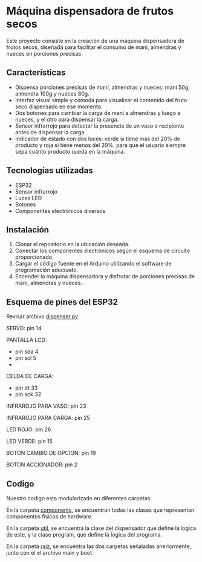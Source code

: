 # Máquina dispensadora de frutos secos

Este proyecto consiste en la creación de una máquina dispensadora de frutos secos, diseñada para facilitar el consumo de maní, almendras y nueces en porciones precisas.

## Características

- Dispensa porciones precisas de maní, almendras y nueces: maní 50g, almendra 100g y nueces 80g.
- Interfaz visual simple y cómoda para visualizar el contenido del fruto seco dispensado en ese momento.
- Dos botones para cambiar la carga de maní a almendras y luego a nueces, y el otro para dispensar la carga.
- Sensor infrarrojo para detectar la presencia de un vaso o recipiente antes de dispensar la carga.
- Indicador de estado con dos luces: verde si tiene más del 20% de producto y roja si tiene menos del 20%, para que el usuario siempre sepa cuánto producto queda en la máquina.

## Tecnologías utilizadas

- ESP32
- Sensor infrarrojo
- Luces LED
- Botones 
- Componentes electrónicos diversos

## Instalación

1. Clonar el repositorio en la ubicación deseada.
2. Conectar los componentes electrónicos según el esquema de circuito proporcionado.
3. Cargar el código fuente en el Arduino utilizando el software de programación adecuado.
4. Encender la máquina dispensadora y disfrutar de porciones precisas de maní, almendras y nueces.

## Esquema de pines del ESP32

Revisar archivo [dispenser.py](https://github.com/jorgeplazadelosreyes/P1_embebidos/blob/main/util/dispenser.py)

SERVO: pin 14

PANTALLA LCD:

- pin sda 4
- pin scl 5
- 
CELDA DE CARGA:

- pin dt 33
- pin sck 32

INFRAROJO PARA VASO: pin 23

INFRAROJO PARA CARGA: pin 25

LED ROJO: pin 26

LED VERDE: pin 15

BOTON CAMBIO DE OPCION: pin 19

BOTON ACCIONADOR: pin 2

## Codigo

Nuestro codigo esta modularizado en diferentes carpetas:

En la carpeta [components](https://github.com/jorgeplazadelosreyes/P1_embebidos/tree/main/components), se encuentran todas las clases que representan componentes fisicos de hardware.

En la carpeta [util](https://github.com/jorgeplazadelosreyes/P1_embebidos/tree/main/util), se encuentra la clase del dispensador que define la logica de este, y la clase program, que define la logica del programa.

En la carpeta [raiz](https://github.com/jorgeplazadelosreyes/P1_embebidos), se encuentra las dos carpetas señaladas aneriormente, junto con el el archivo main y boot
